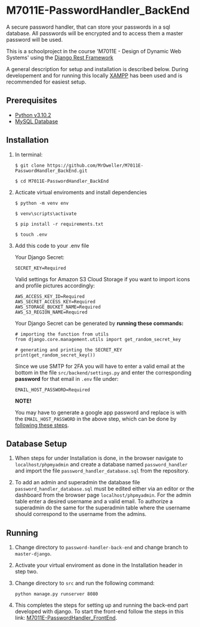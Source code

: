 # M7011E-PasswordHandler_BackEnd
A secure password handler, that can store your passwords in a sql database. All passwords will be encrypted and to access them a master password will be used.

This is a schoolproject in the course 'M7011E - Design of Dynamic Web Systems' using the [Django Rest Framework](https://www.django-rest-framework.org/)

A general description for setup and installation is described below. During developement and for running this locally [XAMPP](https://www.apachefriends.org/download.html) has been used and is recommended for easiest setup.

## Prerequisites
- [Python v3.10.2](https://www.python.org/downloads/release/python-3102/)
- [MySQL Database](https://www.mysql.com/)

## Installation

1. In terminal:

   ```
   $ git clone https://github.com/MrDweller/M7011E-PasswordHandler_BackEnd.git
   ```

   ```
   $ cd M7011E-PasswordHandler_BackEnd
   ```
    
2. Acticate virtual enviroments and install dependencies

   ```
   $ python -m venv env
   ```
   
   ```
   $ venv\scripts\activate
   ```
   
   ```
   $ pip install -r requirements.txt
   ```

   ```
   $ touch .env
   ```
   
3. Add this code to your .env file

   Your Django Secret:

   ```
   SECRET_KEY=Required
   ```
   
   Valid settings for Amazon S3 Cloud Storage if you want to import icons and profile pictures accordingly:
  
   ```
   AWS_ACCESS_KEY_ID=Required
   AWS_SECRET_ACCESS_KEY=Required
   AWS_STORAGE_BUCKET_NAME=Required
   AWS_S3_REGION_NAME=Required
   ```
   
   Your Django Secret can be generated by **running these commands:**

   ```
   # importing the function from utils
   from django.core.management.utils import get_random_secret_key

   # generating and printing the SECRET_KEY
   print(get_random_secret_key())
   ```
   
   Since we use SMTP for 2FA you will have to enter a valid email at the bottom in the file `src/backend/settings.py` and enter the corresponding                 **password** for that email in `.env` file under:  
   
   ```
   EMAIL_HOST_PASSWORD=Required
   ```
   **NOTE!**
   
   You may have to generate a google app password and replace is with the `EMAIL_HOST_PASSWORD` in the above step, which can be done by [following these steps](https://support.google.com/accounts/answer/185833?hl=en).

## Database Setup

1. When steps for under Installation is done, in the browser navigate to `localhost/phpmyadmin` and create a database named `password_handler` and import the file `password_handler_database.sql` from the repository.

2. To add an admin and superadmin the database file `password_handler_database.sql` must be edited either via an editor or the dashboard from the browser page `localhost/phpmyadmin`. For the admin table enter a desired username and a valid email. To authorize a superadmin do the same for the superadmin table where the username should correspond to the username from the admins.

## Running

1. Change directory to `password-handler-back-end` and change branch to `master-django`.
2. Activate your virtual enviroment as done in the Installation header in step two. 
3. Change directory to `src` and run the following command:

   ```
   python manage.py runserver 8080   
   ```
4. This completes the steps for setting up and running the back-end part developed with django. To start the front-end follow the steps in this link:
[M7011E-PasswordHandler_FrontEnd](https://github.com/MrDweller/M7011E-PasswordHandler_FrontEnd).
